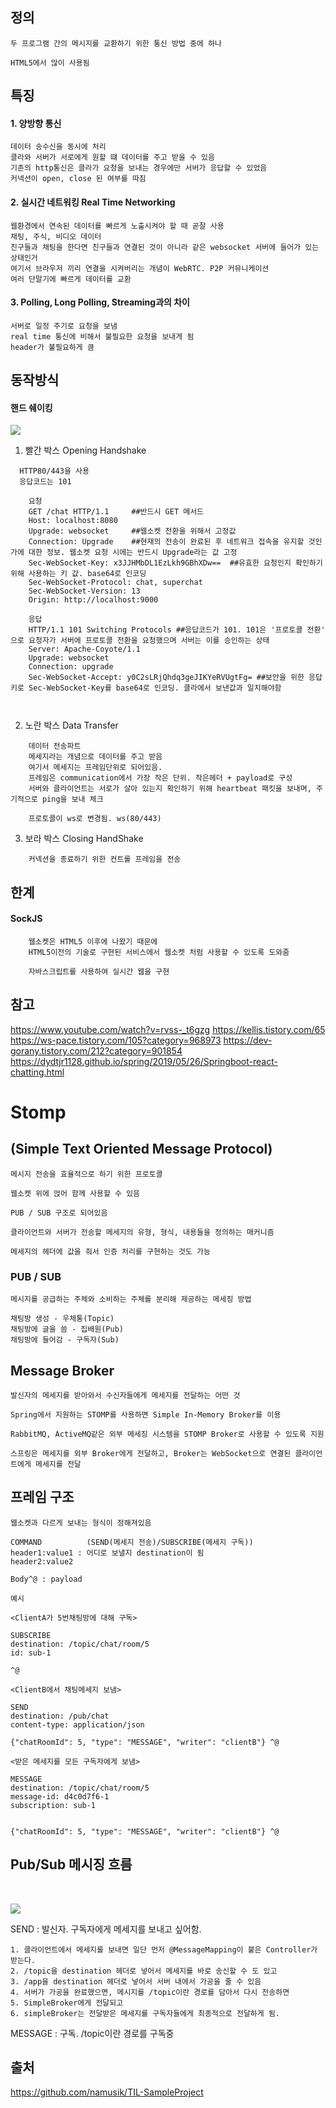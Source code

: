 ## 정의
```
두 프로그램 간의 메시지를 교환하기 위한 통신 방법 중에 하나

HTML5에서 많이 사용됨

```


## 특징
#### 1. 양방향 통신
	데이터 송수신을 동시에 처리
    클라와 서버가 서로에게 원할 떄 데이터를 주고 받을 수 있음
    기존의 http통신은 클라가 요청을 보내는 경우에만 서버가 응답할 수 있었음
    커넥션이 open, close 된 여부를 따짐
#### 2. 실시간 네트워킹 Real Time Networking
	웹환경에서 연속된 데이터를 빠르게 노출시켜야 할 때 곧잘 사용
	채팅, 주식, 비디오 데이터
    친구들과 채팅을 한다면 친구들과 연결된 것이 아니라 같은 websocket 서버에 들어가 있는 상태인거
    여기서 브라우저 끼리 연결을 시켜버리는 개념이 WebRTC. P2P 커뮤니케이션
	여러 단말기에 빠르게 데이터를 교환
	
#### 3. Polling, Long Polling, Streaming과의 차이
	서버로 일정 주기로 요청을 보냄
	real time 통신에 비해서 불필요한 요청을 보내게 됨 
    header가 불필요하게 큼
    
## 동작방식
#### 핸드 쉐이킹

![](https://images.velog.io/images/rainbowweb/post/5a28097a-db1a-409d-afe2-a7c31356042f/image.png)

1. 빨간 박스 Opening Handshake
```
  HTTP80/443을 사용
  응답코드는 101
```
```
    요청
    GET /chat HTTP/1.1     ##반드시 GET 메서드
    Host: localhost:8080  
    Upgrade: websocket     ##웹소켓 전환을 위해서 고정값
    Connection: Upgrade    ##현재의 전송이 완료된 후 네트워크 접속을 유지할 것인가에 대한 정보. 웹소켓 요청 시에는 반드시 Upgrade라는 값 고정
    Sec-WebSocket-Key: x3JJHMbDL1EzLkh9GBhXDw==  ##유효한 요청인지 확인하기 위해 사용하는 키 값. base64로 인코딩
    Sec-WebSocket-Protocol: chat, superchat  
    Sec-WebSocket-Version: 13 
    Origin: http://localhost:9000
```
```
    응답
    HTTP/1.1 101 Switching Protocols ##응답코드가 101. 101은 '프로토콜 전환' 으로 요청자가 서버에 프로토콜 전환을 요청했으며 서버는 이를 승인하는 상태
    Server: Apache-Coyote/1.1 
    Upgrade: websocket 
    Connection: upgrade 
    Sec-WebSocket-Accept: y0C2sLRjQhdq3geJIKYeRVUgtFg= ##보안을 위한 응답 키로 Sec-WebSocket-Key를 base64로 인코딩. 클라에서 보낸값과 일치해야함

	
```
2. 노란 박스 Data Transfer
```
    데이터 전송파트
    메세지라는 개념으로 데이터를 주고 받음
    여기서 메세지는 프레임단위로 되어있음. 
    프레임은 communication에서 가장 작은 단위. 작은헤더 + payload로 구성
    서버와 클라이언트는 서로가 살아 있는지 확인하기 위해 heartbeat 패킷을 보내며, 주기적으로 ping을 보내 체크

    프로토콜이 ws로 변경됨. ws(80/443)
```
3. 보라 박스 Closing HandShake
```
    커넥션을 종료하기 위한 컨트롤 프레임을 전송
```

## 한계
#### SockJS
```
    웹소켓은 HTML5 이후에 나왔기 때문에
    HTML5이전의 기술로 구현된 서비스에서 웹소켓 처럼 사용할 수 있도록 도와줌

    자바스크립트를 사용하여 실시간 웹을 구현
```



## 참고
https://www.youtube.com/watch?v=rvss-_t6gzg
https://kellis.tistory.com/65
https://ws-pace.tistory.com/105?category=968973
https://dev-gorany.tistory.com/212?category=901854
https://dydtjr1128.github.io/spring/2019/05/26/Springboot-react-chatting.html

# Stomp

## (Simple Text Oriented Message Protocol)

    메시지 전송을 효율적으로 하기 위한 프로토콜

    웹소켓 위에 얹어 함께 사용할 수 있음

    PUB / SUB 구조로 되어있음

    클라이언트와 서버가 전송할 메세지의 유형, 형식, 내용들을 정의하는 매커니즘

    메세지의 헤더에 값을 줘서 인증 처리를 구현하는 것도 가능

### PUB / SUB 

    메시지를 공급하는 주체와 소비하는 주체를 분리해 제공하는 메세징 방법

    채팅방 생성 - 우체통(Topic)
    채팅방에 글을 씀 - 집배원(Pub)
    채팅방에 들어감 - 구독자(Sub)


## Message Broker 

    발신자의 메세지를 받아와서 수신자들에게 메세지를 전달하는 어떤 것

    Spring에서 지원하는 STOMP를 사용하면 Simple In-Memory Broker를 이용

    RabbitMQ, ActiveMQ같은 외부 메세징 시스템을 STOMP Broker로 사용할 수 있도록 지원

    스프링은 메세지를 외부 Broker에게 전달하고, Broker는 WebSocket으로 연결된 클라이언트에게 메세지를 전달
    
## 프레임 구조

    웹소켓과 다르게 보내는 형식이 정해져있음

    COMMAND          (SEND(메세지 전송)/SUBSCRIBE(메세지 구독))
    header1:value1 : 어디로 보낼지 destination이 됨
    header2:value2

    Body^@ : payload

    

```
예시

<ClientA가 5번채팅방에 대해 구독>

SUBSCRIBE
destination: /topic/chat/room/5
id: sub-1

^@
    
<ClientB에서 채팅메세지 보냄>

SEND
destination: /pub/chat
content-type: application/json

{"chatRoomId": 5, "type": "MESSAGE", "writer": "clientB"} ^@

<받은 메세지를 모든 구독자에게 보냄>

MESSAGE
destination: /topic/chat/room/5
message-id: d4c0d7f6-1
subscription: sub-1


{"chatRoomId": 5, "type": "MESSAGE", "writer": "clientB"} ^@
```

##  Pub/Sub 메시징 흐름
</br>

![](https://images.velog.io/images/rainbowweb/post/15faab06-edf1-4a21-bd8e-c081d9a5eeb8/image.png)

SEND : 발신자. 구독자에게 메세지를 보내고 싶어함.

	1. 클라이언트에서 메세지를 보내면 일단 먼저 @MessageMapping이 붙은 Controller가 받는다.
	2. /topic을 destination 헤더로 넣어서 메세지를 바로 송신할 수 도 있고
    3. /app을 destination 헤더로 넣어서 서버 내에서 가공을 줄 수 있음
    4. 서버가 가공을 완료했으면, 메시지를 /topic이란 경로를 담아서 다시 전송하면
    5. SimpleBroker에게 전달되고
    6. simpleBroker는 전달받은 메세지를 구독자들에게 최종적으로 전달하게 됨.

MESSAGE : 구독.  /topic이란 경로를 구독중

## 출처
https://github.com/namusik/TIL-SampleProject

    


